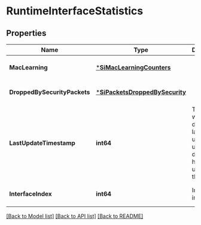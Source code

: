 # RuntimeInterfaceStatistics

## Properties
Name | Type | Description | Notes
------------ | ------------- | ------------- | -------------
**MacLearning** | [***SiMacLearningCounters**](SIMacLearningCounters.md) |  | [optional] [default to null]
**DroppedBySecurityPackets** | [***SiPacketsDroppedBySecurity**](SIPacketsDroppedBySecurity.md) |  | [optional] [default to null]
**LastUpdateTimestamp** | **int64** | Timestamp when the data was last updated; unset if data source has never updated the data. | [optional] [default to null]
**InterfaceIndex** | **int64** | Index of the interface | [optional] [default to null]

[[Back to Model list]](../README.md#documentation-for-models) [[Back to API list]](../README.md#documentation-for-api-endpoints) [[Back to README]](../README.md)

